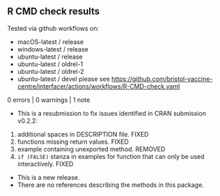 ## R CMD check results

Tested via github workflows on:
* macOS-latest / release
* windows-latest / release
* ubuntu-latest / release
* ubuntu-latest / oldrel-1
* ubuntu-latest / oldrel-2
* ubuntu-latest / devel
please see https://github.com/bristol-vaccine-centre/interfacer/actions/workflows/R-CMD-check.yaml

0 errors | 0 warnings | 1 note

* This is a resubmission to fix issues identified in CRAN submission v0.2.2:
1) additional spaces in DESCRIPTION file. FIXED
2) functions missing return values. FIXED
3) example containing unexported method. REMOVED
4) `if (FALSE)` stanza in examples for function that can only be used interactively. FIXED


* This is a new release.
* There are no references describing the methods in this package.

